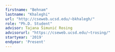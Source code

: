 ```yaml
---
firstname: "Behnam"
lastname: "Khaleghi"
url: "http://cseweb.ucsd.edu/~bkhalegh/"
role: "Ph.D. Student"
advisor: Tajana Šimunić Rosing
advisorurl: "https://cseweb.ucsd.edu/~trosing/"
startyear: '2019'
endyear: 'Present'
---
```

